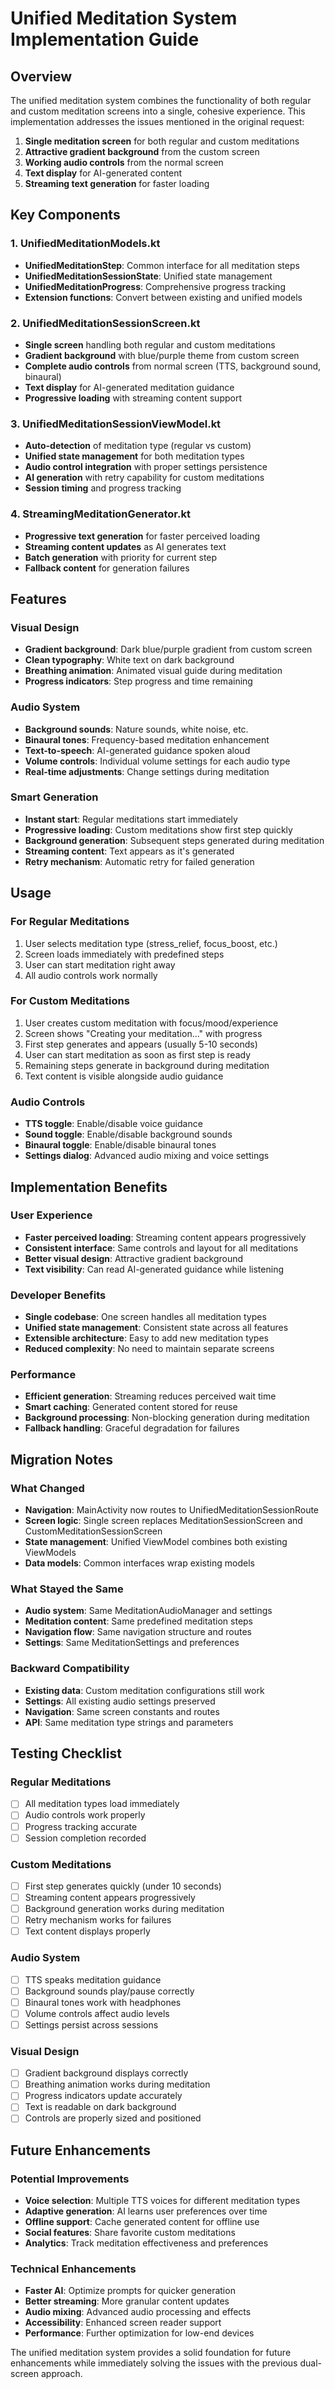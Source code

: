 # Unified Meditation System Implementation Guide

## Overview

The unified meditation system combines the functionality of both regular and custom meditation screens into a single, cohesive experience. This implementation addresses the issues mentioned in the original request:

1. **Single meditation screen** for both regular and custom meditations
2. **Attractive gradient background** from the custom screen
3. **Working audio controls** from the normal screen
4. **Text display** for AI-generated content
5. **Streaming text generation** for faster loading

## Key Components

### 1. UnifiedMeditationModels.kt
- **UnifiedMeditationStep**: Common interface for all meditation steps
- **UnifiedMeditationSessionState**: Unified state management
- **UnifiedMeditationProgress**: Comprehensive progress tracking
- **Extension functions**: Convert between existing and unified models

### 2. UnifiedMeditationSessionScreen.kt
- **Single screen** handling both regular and custom meditations
- **Gradient background** with blue/purple theme from custom screen
- **Complete audio controls** from normal screen (TTS, background sound, binaural)
- **Text display** for AI-generated meditation guidance
- **Progressive loading** with streaming content support

### 3. UnifiedMeditationSessionViewModel.kt
- **Auto-detection** of meditation type (regular vs custom)
- **Unified state management** for both meditation types
- **Audio control integration** with proper settings persistence
- **AI generation** with retry capability for custom meditations
- **Session timing** and progress tracking

### 4. StreamingMeditationGenerator.kt
- **Progressive text generation** for faster perceived loading
- **Streaming content updates** as AI generates text
- **Batch generation** with priority for current step
- **Fallback content** for generation failures

## Features

### Visual Design
- **Gradient background**: Dark blue/purple gradient from custom screen
- **Clean typography**: White text on dark background
- **Breathing animation**: Animated visual guide during meditation
- **Progress indicators**: Step progress and time remaining

### Audio System
- **Background sounds**: Nature sounds, white noise, etc.
- **Binaural tones**: Frequency-based meditation enhancement
- **Text-to-speech**: AI-generated guidance spoken aloud
- **Volume controls**: Individual volume settings for each audio type
- **Real-time adjustments**: Change settings during meditation

### Smart Generation
- **Instant start**: Regular meditations start immediately
- **Progressive loading**: Custom meditations show first step quickly
- **Background generation**: Subsequent steps generated during meditation
- **Streaming content**: Text appears as it's generated
- **Retry mechanism**: Automatic retry for failed generation

## Usage

### For Regular Meditations
1. User selects meditation type (stress_relief, focus_boost, etc.)
2. Screen loads immediately with predefined steps
3. User can start meditation right away
4. All audio controls work normally

### For Custom Meditations
1. User creates custom meditation with focus/mood/experience
2. Screen shows "Creating your meditation..." with progress
3. First step generates and appears (usually 5-10 seconds)
4. User can start meditation as soon as first step is ready
5. Remaining steps generate in background during meditation
6. Text content is visible alongside audio guidance

### Audio Controls
- **TTS toggle**: Enable/disable voice guidance
- **Sound toggle**: Enable/disable background sounds
- **Binaural toggle**: Enable/disable binaural tones
- **Settings dialog**: Advanced audio mixing and voice settings

## Implementation Benefits

### User Experience
- **Faster perceived loading**: Streaming content appears progressively
- **Consistent interface**: Same controls and layout for all meditations
- **Better visual design**: Attractive gradient background
- **Text visibility**: Can read AI-generated guidance while listening

### Developer Benefits
- **Single codebase**: One screen handles all meditation types
- **Unified state management**: Consistent state across all features
- **Extensible architecture**: Easy to add new meditation types
- **Reduced complexity**: No need to maintain separate screens

### Performance
- **Efficient generation**: Streaming reduces perceived wait time
- **Smart caching**: Generated content stored for reuse
- **Background processing**: Non-blocking generation during meditation
- **Fallback handling**: Graceful degradation for failures

## Migration Notes

### What Changed
- **Navigation**: MainActivity now routes to UnifiedMeditationSessionRoute
- **Screen logic**: Single screen replaces MeditationSessionScreen and CustomMeditationSessionScreen
- **State management**: Unified ViewModel combines both existing ViewModels
- **Data models**: Common interfaces wrap existing models

### What Stayed the Same
- **Audio system**: Same MeditationAudioManager and settings
- **Meditation content**: Same predefined meditation steps
- **Navigation flow**: Same navigation structure and routes
- **Settings**: Same MeditationSettings and preferences

### Backward Compatibility
- **Existing data**: Custom meditation configurations still work
- **Settings**: All existing audio settings preserved
- **Navigation**: Same screen constants and routes
- **API**: Same meditation type strings and parameters

## Testing Checklist

### Regular Meditations
- [ ] All meditation types load immediately
- [ ] Audio controls work properly
- [ ] Progress tracking accurate
- [ ] Session completion recorded

### Custom Meditations
- [ ] First step generates quickly (under 10 seconds)
- [ ] Streaming content appears progressively
- [ ] Background generation works during meditation
- [ ] Retry mechanism works for failures
- [ ] Text content displays properly

### Audio System
- [ ] TTS speaks meditation guidance
- [ ] Background sounds play/pause correctly
- [ ] Binaural tones work with headphones
- [ ] Volume controls affect audio levels
- [ ] Settings persist across sessions

### Visual Design
- [ ] Gradient background displays correctly
- [ ] Breathing animation works during meditation
- [ ] Progress indicators update accurately
- [ ] Text is readable on dark background
- [ ] Controls are properly sized and positioned

## Future Enhancements

### Potential Improvements
- **Voice selection**: Multiple TTS voices for different meditation types
- **Adaptive generation**: AI learns user preferences over time
- **Offline support**: Cache generated content for offline use
- **Social features**: Share favorite custom meditations
- **Analytics**: Track meditation effectiveness and preferences

### Technical Enhancements
- **Faster AI**: Optimize prompts for quicker generation
- **Better streaming**: More granular content updates
- **Audio mixing**: Advanced audio processing and effects
- **Accessibility**: Enhanced screen reader support
- **Performance**: Further optimization for low-end devices

The unified meditation system provides a solid foundation for future enhancements while immediately solving the issues with the previous dual-screen approach.